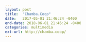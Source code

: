 ```yaml
---
layout: post
title:  "Chamba.Coop"
date:   2017-05-01 21:46:24 -0400
end-date: 2018-06-01 21:46:24 -0400
categories: multimedia
ext-url: http://chamba.coop/
---
```


